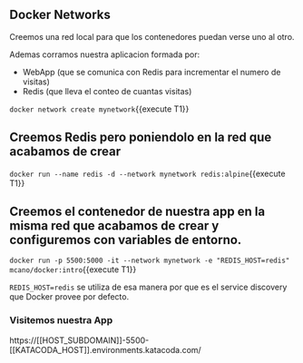 ## Docker Networks

Creemos una red local para que los contenedores puedan verse uno al otro.

Ademas corramos nuestra aplicacion formada por:

- WebApp (que se comunica con Redis para incrementar el numero de visitas)
- Redis (que lleva el conteo de cuantas visitas)

`docker network create mynetwork`{{execute T1}}


## Creemos Redis pero poniendolo en la red que acabamos de crear

`docker run --name redis -d --network mynetwork redis:alpine`{{execute T1}}

## Creemos el contenedor de nuestra app en la misma red que acabamos de crear y configuremos con variables de entorno.

`docker run -p 5500:5000 -it --network mynetwork -e "REDIS_HOST=redis"  mcano/docker:intro`{{execute T1}}


`REDIS_HOST=redis` se utiliza de esa manera por que es el service discovery que Docker provee por defecto.

### Visitemos nuestra App

https://[[HOST_SUBDOMAIN]]-5500-[[KATACODA_HOST]].environments.katacoda.com/

